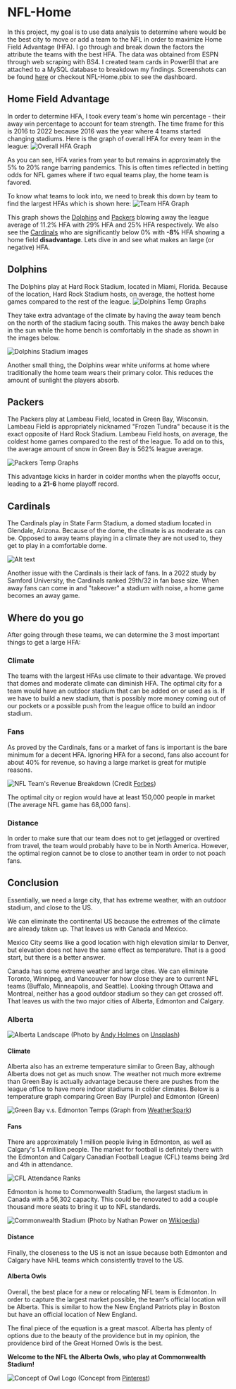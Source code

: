 # NFL-Home
 
In this project, my goal is to use data analysis to determine where would be the best city to move or add a team to the NFL in order to maximize Home Field Advantage (HFA). I go through and break down the factors the attribute the teams with the best HFA. The data was obtained from ESPN through web scraping with BS4. I created team cards in PowerBI that are attached to a MySQL database to breakdown my findings. Screenshots can be found [here](https://github.com/JeffSinsel/NFL-Home/tree/main/team-cards) or checkout NFL-Home.pbix to see the dashboard. 

## Home Field Advantage
In order to determine HFA, I took every team's home win percentage - their away win percentage to account for team strength. The time frame for this is 2016 to 2022 because 2016 was the year where 4 teams started changing stadiums. Here is the graph of overall HFA for every team in the league: ![Overall HFA Graph](graphs/OverallHFA.jpg)

As you can see, HFA varies from year to but remains in approximately the 5% to 20% range barring pandemics. This is often times reflected in betting odds for NFL games where if two equal teams play, the home team is favored. 

To know what teams to look into, we need to break this down by team to find the largest HFAs which is shown here: ![Team HFA Graph](graphs/TeamHFA.jpg)

This graph shows the [Dolphins](#dolphins) and [Packers](#packers) blowing away the league average of 11.2% HFA with 29% HFA and 25% HFA respectively. We also see the [Cardinals](#cardinals) who are significantly below 0% with **-8%** HFA showing a home field **disadvantage**. Lets dive in and see what makes an large (or negative) HFA.

## Dolphins
The Dolphins play at Hard Rock Stadium, located in Miami, Florida. Because of the location, Hard Rock Stadium hosts, on average, the hottest home games compared to the rest of the league. 
![Dolphins Temp Graphs](graphs/DolphinsSpec.jpg)

They take extra advantage of the climate by having the away team bench on the north of the stadium facing south. This makes the away bench bake in the sun while the home bench is comfortably in the shade as shown in the images below. 

![Dolphins Stadium images](graphs/DolphinsAlt.jpg)

Another small thing, the Dolphins wear white uniforms at home where traditionally the home team wears their primary color. This reduces the amount of sunlight the players absorb.

## Packers
The Packers play at Lambeau Field, located in Green Bay, Wisconsin. Lambeau Field is appropriately nicknamed "Frozen Tundra" because it is the exact opposite of Hard Rock Stadium. Lambeau Field hosts, on average, the coldest home games compared to the rest of the league. To add on to this, the average amount of snow in Green Bay is 562% league average.

![Packers Temp Graphs](graphs/PackersSpec.jpg)

This advantage kicks in harder in colder months when the playoffs occur, leading to a **21-6** home playoff record.

## Cardinals

The Cardinals play in State Farm Stadium, a domed stadium located in Glendale, Arizona. Because of the dome, the climate is as moderate as can be. Opposed to away teams playing in a climate they are not used to, they get to play in a comfortable dome. 

![Alt text](graphs/q5wl8e3z.bmp)

Another issue with the Cardinals is their lack of fans. In a 2022 study by Samford University, the Cardinals ranked 29th/32 in fan base size. When away fans can come in and "takeover" a stadium with noise, a home game becomes an away game.

## Where do you go
After going through these teams, we can determine the 3 most important things to get a large HFA:

### Climate
The teams with the largest HFAs use climate to their advantage. We proved that domes and moderate climate can diminish HFA. The optimal city for a team would have an outdoor stadium that can be added on or used as is. If we have to build a new stadium, that is possibly more money coming out of our pockets or a possible push from the league office to build an indoor stadium. 

### Fans
As proved by the Cardinals, fans or a market of fans is important is the bare minimum for a decent HFA. Ignoring HFA for a second, fans also account for about 40% for revenue, so having a large market is great for mutiple reasons. 

![NFL Team's Revenue Breakdown](graphs\NFL-Revenue.webp)
(Credit [Forbes](https://www.forbes.com/sites/mikeozanian/2022/08/22/nfl-team-values-2022-dallas-cowboys-are-the-first-franchise-worth-8-billion/))

The optimal city or region would have at least 150,000 people in market (The average NFL game has 68,000 fans). 

### Distance
In order to make sure that our team does not to get jetlagged or overtired from travel, the team would probably have to be in North America. However, the optimal region cannot be to close to another team in order to not poach fans. 

## Conclusion
Essentially, we need a large city, that has extreme weather, with an outdoor stadium, and close to the US.

We can eliminate the continental US because the extremes of the climate are already taken up. That leaves us with Canada and Mexico. 

Mexico City seems like a good location with high elevation similar to Denver, but elevation does not have the same effect as temperature. That is a good start, but there is a better answer. 

Canada has some extreme weather and large cites. We can eliminate Toronto, Winnipeg, and Vancouver for how close they are to current NFL teams (Buffalo, Minneapolis, and Seattle). Looking through Ottawa and Montreal, neither has a good outdoor stadium so they can get crossed off. That leaves us with the two major cities of Alberta, Edmonton and Calgary.

### Alberta

![Alberta Landscape](graphs/Alberta.jpg)
(Photo by <a href="https://unsplash.com/@andyjh07?utm_content=creditCopyText&utm_medium=referral&utm_source=unsplash">Andy Holmes</a> on <a href="https://unsplash.com/photos/body-of-water-near-tree-XZ8AiqUcbD8?utm_content=creditCopyText&utm_medium=referral&utm_source=unsplash">Unsplash</a>)

#### Climate

Alberta also has an extreme temperature similar to Green Bay, although Alberta does not get as much snow. The weather not much more extreme than Green Bay is actually advantage because there are pushes from the league office to have more indoor stadiums in colder climates. Below is a temperature graph comparing Green Bay (Purple) and Edmonton (Green) 

![Green Bay v.s. Edmonton Temps](graphs/GBvsED.jpg)
(Graph from [WeatherSpark](https://weatherspark.com/))

#### Fans

There are approximately 1 million people living in Edmonton, as well as Calgary's 1.4 million people. The market for football is definitely there with the Edmonton and Calgary Canadian Football League (CFL) teams being 3rd and 4th in attendance.

![CFL Attendance Ranks](graphs/4i84c256.bmp)

Edmonton is home to Commonwealth Stadium, the largest stadium in Canada with a 56,302 capacity. This could be renovated to add a couple thousand more seats to bring it up to NFL standards.

![Commonwealth Stadium](graphs/CommonStad.bmp)
(Photo by Nathan Power on [Wikipedia](https://en.wikipedia.org/wiki/Commonwealth_Stadium#/media/File:CommonwealthStadium2023.jpg))

#### Distance 

Finally, the closeness to the US is not an issue because both Edmonton and Calgary have NHL teams which consistently travel to the US. 

#### Alberta Owls

Overall, the best place for a new or relocating NFL team is Edmonton. In order to capture the largest market possible, the team's official location will be Alberta. This is similar to how the New England Patriots play in Boston but have an official location of New England. 

The final piece of the equation is a great mascot. Alberta has plenty of options due to the beauty of the providence but in my opinion, the providence bird of the Great Horned Owls is the best. 

**Welcome to the NFL the Alberta Owls, who play at Commonwealth Stadium!** 

![Concept of Owl Logo](graphs/Owl.jpg)
(Concept from [Pinterest](https://www.pinterest.com/pin/434738170279584389/))